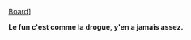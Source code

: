 [Board](https://git.unexpected.io/jules/tourniquette/-/boards)]

**Le fun c'est comme la drogue, y'en a jamais assez.**
